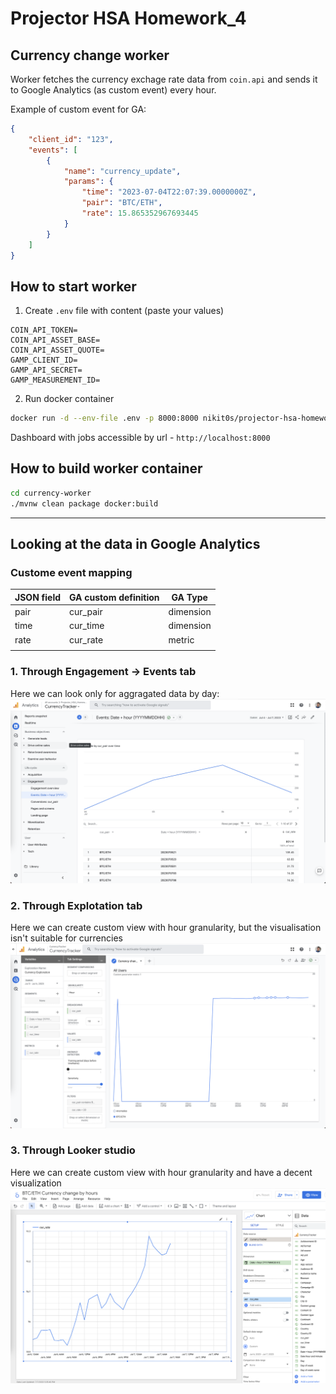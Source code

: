 # Projector HSA Homework_4

## Currency change worker

Worker fetches the currency exchage rate data from `coin.api` and sends it to Google Analytics (as custom event) every hour.

Example of custom event for GA:
```json
{
    "client_id": "123",
    "events": [
        {
            "name": "currency_update",
            "params": {
                "time": "2023-07-04T22:07:39.0000000Z",
                "pair": "BTC/ETH",
                "rate": 15.865352967693445
            }
        }
    ]
}
```

## How to start worker

1. Create `.env` file with content (paste your values)
```
COIN_API_TOKEN=
COIN_API_ASSET_BASE=
COIN_API_ASSET_QUOTE=
GAMP_CLIENT_ID=
GAMP_API_SECRET=
GAMP_MEASUREMENT_ID=
```
2. Run docker container
```sh
docker run -d --env-file .env -p 8000:8000 nikit0s/projector-hsa-homework4
```

Dashboard with jobs accessible by url - `http://localhost:8000`

## How to build worker container
```sh
cd currency-worker
./mvnw clean package docker:build
```

----------

## Looking at the data in Google Analytics

### Custome event mapping

| JSON field | GA custom definition | GA Type   |
| ---------- | -------------------- | --------- |
| pair       | cur_pair             | dimension |
| time       | cur_time             | dimension |
| rate       | cur_rate             | metric    |
|            |                      |           |

### 1. Through Engagement -> Events tab

Here we can look only for aggragated data by day:
![ga_events](img/ga_events_btc_eth.png)

### 2. Through Explotation tab

Here we can create custom view with hour granularity, but the visualisation isn't suitable for currencies
![ga_exploration](img/ga_exploration_with_filters_btc_eth.png)

### 3. Through Looker studio

Here we can create custom view with hour granularity and have a decent visualization
![looker_studio](img/looker_studio_btc_eth.png)